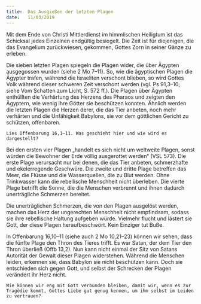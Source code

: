 ```yaml
---
title:  Das Ausgießen der letzten Plagen
date:   11/03/2019
---
```


Mit dem Ende von Christi Mittlerdienst im himmlischen Heiligtum ist das Schicksal jedes Einzelnen endgültig besiegelt. Die Zeit ist für diejenigen, die das Evangelium zurückwiesen, gekommen, Gottes Zorn in seiner Gänze zu erleben.

Die sieben letzten Plagen spiegeln die Plagen wider, die über Ägypten ausgegossen wurden (siehe 2 Mo 7–11). So, wie die ägyptischen Plagen die Ägypter trafen, während die Israeliten verschont blieben, so wird Gottes Volk während dieser schweren Zeit verschont werden (vgl. Ps 91,3–10; siehe Vom Schatten zum Licht, S. 572 ff.). Die Plagen über Ägypten enthüllten die Verhärtung des Herzens des Pharaos und zeigten den Ägyptern, wie wenig ihre Götter sie beschützen konnten. Ähnlich werden die letzten Plagen die Herzen derer, die das Tier anbeten, noch mehr verhärten und die Unfähigkeit Babylons, sie vor dem göttlichen Gericht zu schützen, offenbaren.

`Lies Offenbarung 16,1–11. Was geschieht hier und wie wird es dargestellt?`

Bei den ersten vier Plagen „handelt es sich nicht um weltweite Plagen, sonst würden die Bewohner der Erde völlig ausgerottet werden“ (VSL 573). Die erste Plage verursacht nur bei denen, die das Tier anbeten, schmerzhafte und ekelerregende Geschwüre. Die zweite und dritte Plage betreffen das Meer, die Flüsse und die Wasserquellen, die zu Blut werden. Ohne Trinkwasser kann die rebellische Menschheit nicht überleben. Die vierte Plage betrifft die Sonne, die die Menschen verbrennt und ihnen dadurch unerträgliche Schmerzen bereitet.

Die unerträglichen Schmerzen, die von den Plagen ausgelöst werden, machen das Herz der ungerechten Menschheit nicht empfindsam, sodass sie ihre rebellische Haltung aufgeben würde. Vielmehr flucht und lästert sie Gott, der diese Plagen heraufbeschwört. Kein Einziger tut Buße.

In Offenbarung 16,10–11 (siehe auch 2 Mo 10,21–23) können wir sehen, dass die fünfte Plage den Thron des Tieres trifft. Es war Satan, der dem Tier den Thron überließ (Offb 13,2). Nun kann nicht einmal der Sitz von Satans Autorität der Gewalt dieser Plagen widerstehen. Während die Menschen leiden, erkennen sie, dass Babylon sie nicht beschützen kann. Doch sie entschieden sich gegen Gott, und selbst der Schrecken der Plagen verändert ihr Herz nicht.

`Wie können wir eng mit Gott verbunden bleiben, damit wir, wenn es zur Tragödie kommt, Gottes Liebe gut genug kennen, um ihm selbst im Leiden zu vertrauen?`
